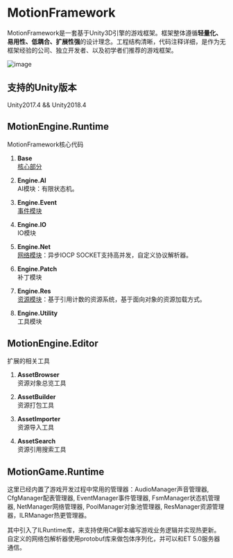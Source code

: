 # MotionFramework
MotionFramework是一套基于Unity3D引擎的游戏框架。框架整体遵循**轻量化、易用性、低耦合、扩展性强**的设计理念。工程结构清晰，代码注释详细，是作为无框架经验的公司、独立开发者、以及初学者们推荐的游戏框架。

![image](https://github.com/gmhevinci/MotionFramework/raw/master/Docs/Image/img1.png)

## 支持的Unity版本
Unity2017.4 && Unity2018.4

## MotionEngine.Runtime
MotionFramework核心代码

1. **Base**  
[核心部分](https://github.com/gmhevinci/MotionFramework/blob/master/Docs/Module.md)

2. **Engine.AI**  
AI模块：有限状态机。

3. **Engine.Event**  
[事件模块](https://github.com/gmhevinci/MotionFramework/blob/master/Docs/EngineEvent.md)

4. **Engine.IO**  
IO模块

5. **Engine.Net**  
[网络模块](https://github.com/gmhevinci/MotionFramework/blob/master/Docs/EngineNet.md)：异步IOCP SOCKET支持高并发，自定义协议解析器。

6. **Engine.Patch**  
补丁模块

7. **Engine.Res**  
[资源模块](https://github.com/gmhevinci/MotionFramework/blob/master/Docs/EngineRes.md)：基于引用计数的资源系统，基于面向对象的资源加载方式。

8. **Engine.Utility**  
工具模块

## MotionEngine.Editor
扩展的相关工具

1. **AssetBrowser**  
资源对象总览工具

2. **AssetBuilder**  
资源打包工具

3. **AssetImporter**  
资源导入工具

4. **AssetSearch**  
资源引用搜索工具

## MotionGame.Runtime
这里已经内置了游戏开发过程中常用的管理器：AudioManager声音管理器, CfgManager配表管理器, EventManager事件管理器, FsmManager状态机管理器, NetManager网络管理器, PoolManager对象池管理器, ResManager资源管理器，ILRManager热更管理器。  

其中引入了ILRuntime库，来支持使用C#脚本编写游戏业务逻辑并实现热更新。自定义的网络包解析器使用protobuf库来做包体序列化，并可以和ET 5.0服务器通信。
